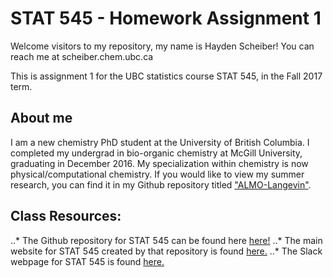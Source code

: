 # STAT 545 - Homework Assignment 1

Welcome visitors to my repository, my name is Hayden Scheiber! You can reach me at scheiber.chem.ubc.ca

This is assignment 1 for the UBC statistics course STAT 545, in the Fall 2017 term.

## About me
I am a new chemistry PhD student at the University of British Columbia. I completed my undergrad in bio-organic chemistry at McGill University, graduating in December 2016.
My specialization within chemistry is now physical/computational chemistry. If you would like to view my summer research, you can find it in my Github repository titled ["ALMO-Langevin"](https://github.com/HScheiber/ALMO-Langevin-Manuscript.git "Warning: it's in LaTeX format!").


## Class Resources:
..* The Github repository for STAT 545 can be found here [here!](https://github.com/STAT545-UBC/STAT545-UBC.github.io.git "STAT 545 Respoitory")
..* The main website for STAT 545 created by that repository is found [here.](http://stat545.com/ "STAT 545 Main Webpage")
..* The Slack webpage for STAT 545 is found [here.](https://stat545-2017.slack.com "STAT 545 Slack Webpage")

